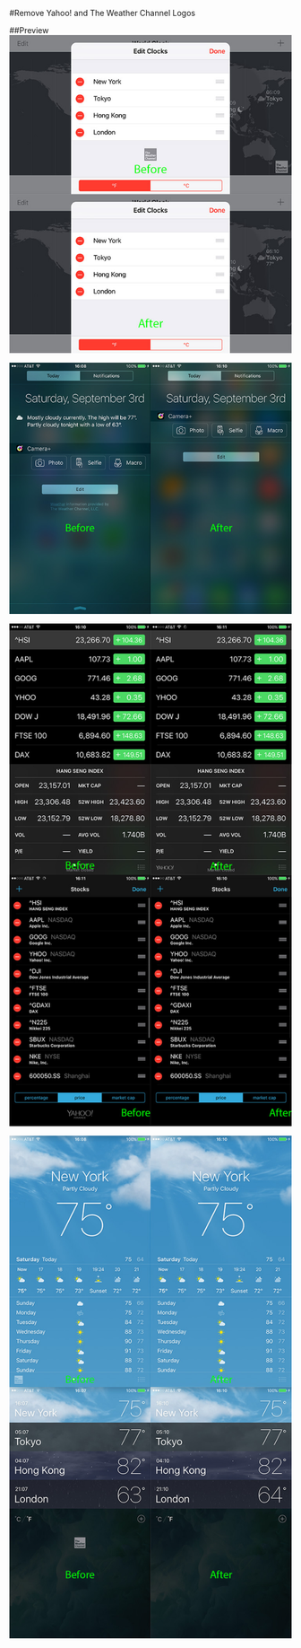 #Remove Yahoo! and The Weather Channel Logos

##Preview
![Clock](Clock.jpg)

![NotificationCenter](NotificationCenter.jpg)

![Stocks](Stocks.jpg)

![Weather](Weather.jpg)

